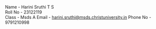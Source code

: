 Name - Harini Sruthi T S      
Roll No - 23122119            
Class - Msds A
Email - harini.sruthi@msds.christuniversity.in
Phone No - 9791210998
